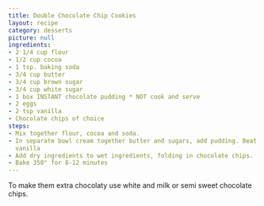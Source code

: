 ```yaml
---
title: Double Chocolate Chip Cookies
layout: recipe
category: desserts
picture: null
ingredients:
- 2 1/4 cup flour
- 1/2 cup cocoa
- 1 tsp. baking soda
- 3/4 cup butter
- 3/4 cup brown sugar
- 3/4 cup white sugar
- 1 box INSTANT chocolate pudding * NOT cook and serve
- 2 eggs
- 2 tsp vanilla
- Chocolate chips of choice
steps:
- Mix together flour, cocoa and soda.
- In separate bowl cream together butter and sugars, add pudding. Beat in eggs and
  vanilla
- Add dry ingredients to wet ingredients, folding in chocolate chips.
- Bake 350° for 8-12 minutes
---
```


To make them extra chocolaty use white and milk or semi sweet chocolate chips.